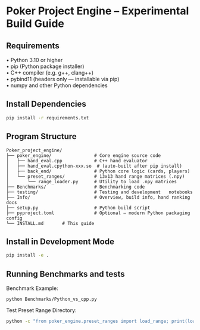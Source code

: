 # Poker Project Engine – Experimental Build Guide

## Requirements
•	Python 3.10 or higher  
•	pip (Python package installer)  
•	C++ compiler (e.g. g++, clang++)   
•	pybind11 (headers only — installable via pip)  	  
•	numpy and other Python dependencies   

## Install Dependencies
```bash
pip install -r requirements.txt
```

## Program Structure
```
Poker_project_engine/  
├── poker_engine/                # Core engine source code  
│   ├── hand_eval.cpp            # C++ hand evaluator  
│   ├── hand_eval.cpython-xxx.so  # (auto-built after pip install)  
│   ├── back_end/                # Python core logic (cards, players)  
│   └── preset_ranges/           # 13x13 hand range matrices (.npy)  
│       └── range_loader.py      # Utility to load .npy matrices  
├── Benchmarks/                  # Benchmarking code  
├── testing/                     # Testing and development   notebooks  
├── Info/                        # Overview, build info, hand ranking docs  
├── setup.py                     # Python build script  
├── pyproject.toml               # Optional – modern Python packaging config  
└── INSTALL.md       # This guide  
```


## Install in Development Mode
```Bash
pip install -e .
```
## Running Benchmarks and tests
Benchmark Example:
```
python Benchmarks/Python_vs_cpp.py
```
Test Preset Range Directory:
``` Bash
python -c "from poker_engine.preset_ranges import load_range; print(load_range('22+and_suited'))"
```
